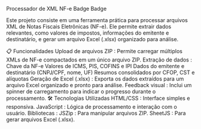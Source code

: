 Processador de XML NF-e
Badge Badge

Este projeto consiste em uma ferramenta prática para processar arquivos XML de Notas Fiscais Eletrônicas (NF-e). Ele permite extrair dados relevantes, como valores de impostos, informações do emitente e destinatário, e gerar um arquivo Excel (.xlsx) organizado para análise.

📋 Funcionalidades
Upload de arquivos ZIP : Permite carregar múltiplos XMLs de NF-e compactados em um único arquivo ZIP.
Extração de dados :
Chave da NF-e
Valores de ICMS, PIS, COFINS e IPI
Dados do emitente e destinatário (CNPJ/CPF, nome, UF)
Resumos consolidados por CFOP, CST e alíquotas
Geração de Excel (.xlsx) : Exporta os dados extraídos para um arquivo Excel organizado e pronto para análise.
Feedback visual : Inclui um spinner de carregamento para indicar o progresso durante o processamento.
🛠️ Tecnologias Utilizadas
HTML/CSS : Interface simples e responsiva.
JavaScript : Lógica de processamento e interação com o usuário.
Bibliotecas :
JSZip : Para manipular arquivos ZIP.
SheetJS : Para gerar arquivos Excel (.xlsx).
